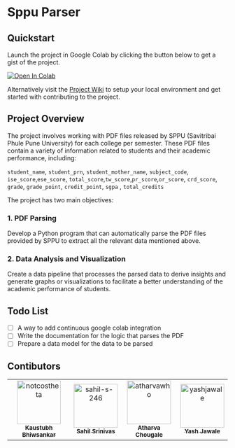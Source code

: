 # Sppu Parser

## **Quickstart** 
Launch the project in Google Colab by clicking the button below to get a gist of the project.

<a target="_blank" href="https://colab.research.google.com/drive/1Q0_wXCs2qIsuyEAONg1uENe0ABsu89bl?usp=sharing">
  <img src="https://colab.research.google.com/assets/colab-badge.svg" alt="Open In Colab"/>
</a>

 Alternatively visit the [Project Wiki](https://github.com/notcostheta/sppu-parser/wiki/Project-Setup) to setup your local environment and get started with contributing to the project.

## **Project Overview**

The project involves working with PDF files released by SPPU (Savitribai Phule Pune University) for each college per semester. These PDF files contain a variety of information related to students and their academic performance, including:

`student_name`, `student_prn`, `student_mother_name`, `subject_code`, `ise_score`,`ese_score`, `total_score`,`tw_score`,`pr_score`,`or_score`, `crd_score`, `grade`, `grade_point`, `credit_point`, `sgpa` , `total_credits` 

The project has two main objectives:

### **1. PDF Parsing**

Develop a Python program that can automatically parse the PDF files provided by SPPU to extract all the relevant data mentioned above.

### **2. Data Analysis and Visualization**

Create a data pipeline that processes the parsed data to derive insights and generate graphs or visualizations to facilitate a better understanding of the academic performance of students.

## **Todo List**
- [ ] A way to add continuous google colab integration
- [ ] Write the documentation for the logic that parses the PDF
- [ ] Prepare a data model for the data to be parsed

## Contibutors
<!-- readme: collaborators,contributors -start -->
<table>
<tr>
    <td align="center">
        <a href="https://github.com/notcostheta">
            <img src="https://avatars.githubusercontent.com/u/96881080?v=4" width="100;" alt="notcostheta"/>
            <br />
            <sub><b>Kaustubh Bhiwsankar</b></sub>
        </a>
    </td>
    <td align="center">
        <a href="https://github.com/sahil-s-246">
            <img src="https://avatars.githubusercontent.com/u/97866494?v=4" width="100;" alt="sahil-s-246"/>
            <br />
            <sub><b>Sahil Srinivas</b></sub>
        </a>
    </td>
    <td align="center">
        <a href="https://github.com/atharvawho">
            <img src="https://avatars.githubusercontent.com/u/144663394?v=4" width="100;" alt="atharvawho"/>
            <br />
            <sub><b>Atharva Chougale</b></sub>
        </a>
    </td>
    <td align="center">
        <a href="https://github.com/yashjawale">
            <img src="https://avatars.githubusercontent.com/u/63059729?v=4" width="100;" alt="yashjawale"/>
            <br />
            <sub><b>Yash Jawale</b></sub>
        </a>
    </td></tr>
</table>
<!-- readme: collaborators,contributors -end -->
